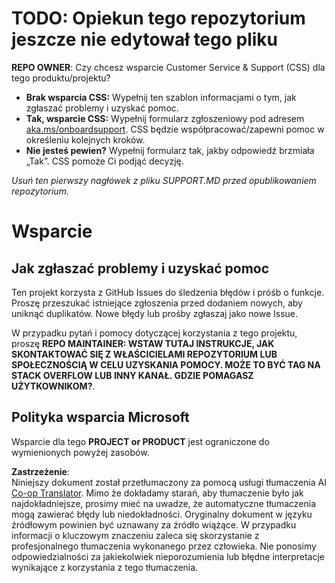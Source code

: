 <!--
CO_OP_TRANSLATOR_METADATA:
{
  "original_hash": "62fe65c1d8e3796c01aa1e3c89666cba",
  "translation_date": "2025-06-12T11:17:30+00:00",
  "source_file": "SUPPORT.md",
  "language_code": "pl"
}
-->
# TODO: Opiekun tego repozytorium jeszcze nie edytował tego pliku

**REPO OWNER**: Czy chcesz wsparcie Customer Service & Support (CSS) dla tego produktu/projektu?

- **Brak wsparcia CSS:** Wypełnij ten szablon informacjami o tym, jak zgłaszać problemy i uzyskać pomoc.
- **Tak, wsparcie CSS:** Wypełnij formularz zgłoszeniowy pod adresem [aka.ms/onboardsupport](https://aka.ms/onboardsupport). CSS będzie współpracować/zapewni pomoc w określeniu kolejnych kroków.
- **Nie jesteś pewien?** Wypełnij formularz tak, jakby odpowiedź brzmiała „Tak”. CSS pomoże Ci podjąć decyzję.

*Usuń ten pierwszy nagłówek z pliku SUPPORT.MD przed opublikowaniem repozytorium.*

# Wsparcie

## Jak zgłaszać problemy i uzyskać pomoc  

Ten projekt korzysta z GitHub Issues do śledzenia błędów i próśb o funkcje. Proszę przeszukać istniejące zgłoszenia przed dodaniem nowych, aby uniknąć duplikatów. Nowe błędy lub prośby zgłaszaj jako nowe Issue.

W przypadku pytań i pomocy dotyczącej korzystania z tego projektu, proszę **REPO MAINTAINER: WSTAW TUTAJ INSTRUKCJE, JAK SKONTAKTOWAĆ SIĘ Z WŁAŚCICIELAMI REPOZYTORIUM LUB SPOŁECZNOŚCIĄ W CELU UZYSKANIA POMOCY. MOŻE TO BYĆ TAG NA STACK OVERFLOW LUB INNY KANAŁ. GDZIE POMAGASZ UŻYTKOWNIKOM?**.

## Polityka wsparcia Microsoft  

Wsparcie dla tego **PROJECT or PRODUCT** jest ograniczone do wymienionych powyżej zasobów.

**Zastrzeżenie**:  
Niniejszy dokument został przetłumaczony za pomocą usługi tłumaczenia AI [Co-op Translator](https://github.com/Azure/co-op-translator). Mimo że dokładamy starań, aby tłumaczenie było jak najdokładniejsze, prosimy mieć na uwadze, że automatyczne tłumaczenia mogą zawierać błędy lub niedokładności. Oryginalny dokument w języku źródłowym powinien być uznawany za źródło wiążące. W przypadku informacji o kluczowym znaczeniu zaleca się skorzystanie z profesjonalnego tłumaczenia wykonanego przez człowieka. Nie ponosimy odpowiedzialności za jakiekolwiek nieporozumienia lub błędne interpretacje wynikające z korzystania z tego tłumaczenia.